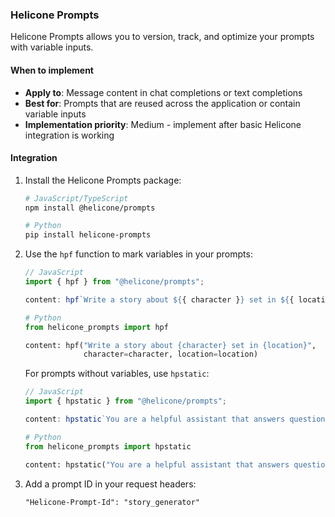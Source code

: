 ### Helicone Prompts

Helicone Prompts allows you to version, track, and optimize your prompts with variable inputs.

#### When to implement

- **Apply to**: Message content in chat completions or text completions
- **Best for**: Prompts that are reused across the application or contain variable inputs
- **Implementation priority**: Medium - implement after basic Helicone integration is working

#### Integration

1. Install the Helicone Prompts package:

   ```bash
   # JavaScript/TypeScript
   npm install @helicone/prompts

   # Python
   pip install helicone-prompts
   ```

2. Use the `hpf` function to mark variables in your prompts:

   ```javascript
   // JavaScript
   import { hpf } from "@helicone/prompts";

   content: hpf`Write a story about ${{ character }} set in ${{ location }}`;
   ```

   ```python
   # Python
   from helicone_prompts import hpf

   content: hpf("Write a story about {character} set in {location}",
                character=character, location=location)
   ```

   For prompts without variables, use `hpstatic`:

   ```javascript
   // JavaScript
   import { hpstatic } from "@helicone/prompts";

   content: hpstatic`You are a helpful assistant that answers questions.`;
   ```

   ```python
   # Python
   from helicone_prompts import hpstatic

   content: hpstatic("You are a helpful assistant that answers questions.")
   ```

3. Add a prompt ID in your request headers:
   ```
   "Helicone-Prompt-Id": "story_generator"
   ```
